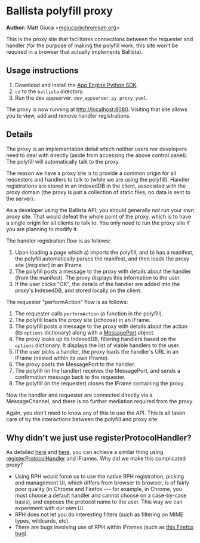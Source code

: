 # Ballista polyfill proxy

**Author:** Matt Giuca <<mgiuca@chromium.org>>

This is the proxy site that facilitates connections between the requester and
handler (for the purpose of making the polyfill work; this site won't be
required in a browser that actually implements Ballista).

## Usage instructions

1. Download and install the [App Engine Python
   SDK](https://cloud.google.com/appengine/downloads).
2. `cd` to the `ballista` directory.
3. Run the dev appserver: `dev_appserver.py proxy.yaml`.

The proxy is now running at [http://localhost:8080](http://localhost:8080).
Visiting that site allows you to view, add and remove handler registrations.

## Details

The proxy is an implementation detail which neither users nor developers need to
deal with directly (aside from accessing the above control panel). The polyfill
will automatically talk to the proxy.

The reason we have a proxy site is to provide a common origin for all requesters
and handlers to talk to (while we are using the polyfill). Handler registrations
are stored in an IndexedDB in the client, associated with the proxy domain (the
proxy is just a collection of static files; no data is sent to the server).

As a developer using the Ballista API, you should generally *not* run your own
proxy site. That would defeat the whole point of the proxy, which is to have a
single origin for all clients to talk to. You only need to run the proxy site if
you are planning to modify it.

The handler registration flow is as follows:

1. Upon loading a page which a) imports the polyfill, and b) has a manifest, the
   polyfill automatically parses the manifest, and then loads the proxy site
   (/register) in an IFrame.
2. The polyfill posts a message to the proxy with details about the handler
   (from the manifest). The proxy displays this information to the user.
3. If the user clicks "OK", the details of the handler are added into the
   proxy's IndexedDB, and stored locally on the client.

The requester "performAction" flow is as follows:

1. The requester calls `performAction` (a function in the polyfill).
2. The polyfill loads the proxy site (/choose) in an IFrame.
3. The polyfill posts a message to the proxy with details about the action (its
   `options` dictionary) along with a
   [MessagePort](https://developer.mozilla.org/en-US/docs/Web/API/MessagePort)
   object.
4. The proxy looks up its IndexedDB, filtering handlers based on the `options`
   dictionary. It displays the list of viable handlers to the user.
5. If the user picks a handler, the proxy loads the handler's URL in an IFrame
   (nested within its own IFrame).
6. The proxy posts the MessagePort to the handler.
7. The polyfill (in the handler) receives the MessagePort, and sends a
   confirmation message back to the requester.
8. The polyfill (in the requester) closes the IFrame containing the proxy.

Now the handler and requester are connected directly via a MessageChannel, and
there is no further mediation required from the proxy.

Again, you don't need to know any of this to use the API. This is all taken care
of by the interactions between the polyfill and proxy site.

## Why didn't we just use registerProtocolHandler?

As detailed
[here](https://blog.mozilla.org/webdev/2010/07/26/registerprotocolhandler-enhancing-the-federated-web/)
and
[here](http://www.backalleycoder.com/2015/10/13/app-to-app-interaction-apis/),
you can achieve a similar thing using
[registerProtocolHandler](https://developer.mozilla.org/en-US/docs/Web/API/Navigator/registerProtocolHandler)
and IFrames. Why did we make this complicated proxy?

* Using RPH would force us to use the native RPH registration, picking and
  management UI, which differs from browser to browser, is of fairly poor
  quality (in Chrome and Firefox --- for example, in Chrome, you must choose a
  default handler and cannot choose on a case-by-case basis), and exposes the
  protocol name to the user. This way we can experiment with our own UI.
* RPH does not let you do interesting filters (such as filtering on MIME types,
  wildcards, etc).
* There are bugs involving use of RPH within IFrames (such as [this Firefox
  bug](https://bugzilla.mozilla.org/show_bug.cgi?id=1196151)).
